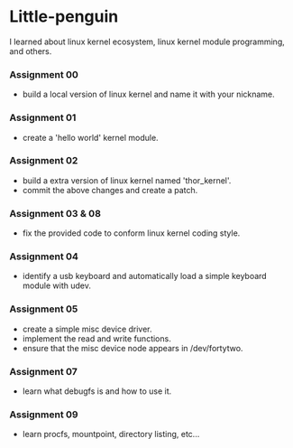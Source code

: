 # Little-penguin

I learned about linux kernel ecosystem, linux kernel module programming, and others.

### Assignment 00
- build a local version of linux kernel and name it with your nickname.

### Assignment 01
- create a 'hello world' kernel module.

### Assignment 02
- build a extra version of linux kernel named 'thor_kernel'.
- commit the above changes and create a patch.

### Assignment 03 & 08
- fix the provided code to conform linux kernel coding style.

### Assignment 04
- identify a usb keyboard and automatically load a simple keyboard module with udev.

### Assignment 05
- create a simple misc device driver.
- implement the read and write functions.
- ensure that the misc device node appears in /dev/fortytwo.

### Assignment 07
- learn what debugfs is and how to use it.

### Assignment 09
- learn procfs, mountpoint, directory listing, etc...

